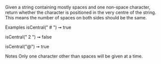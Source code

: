 Given a string containing mostly spaces and one non-space character, return whether the character is positioned in the very centre of the string. This means the number of spaces on both sides should be the same.

Examples
isCentral("  #  ") ➞ true

isCentral(" 2    ") ➞ false

isCentral("@") ➞ true

Notes
Only one character other than spaces will be given at a time.